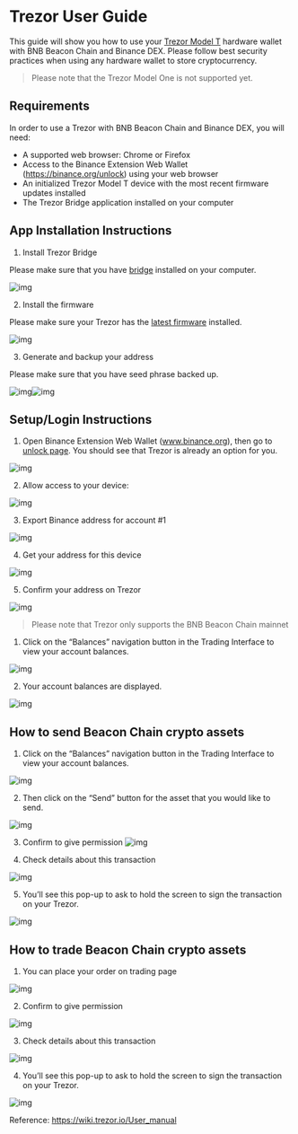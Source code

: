 # Trezor User Guide
This guide will show you how to use your [Trezor Model T](https://shop.trezor.io/product/trezor-model-t) hardware wallet with BNB Beacon Chain and Binance DEX.
Please follow best security practices when using any hardware wallet to store cryptocurrency.

> Please note that the Trezor Model One is not supported yet.

## Requirements
In order to use a Trezor with BNB Beacon Chain and Binance DEX, you will need:
* A supported web browser: Chrome or Firefox
* Access to the Binance Extension Web Wallet (https://binance.org/unlock) using your web browser
* An initialized Trezor Model T device with the most recent firmware updates installed
* The Trezor Bridge application installed on your computer

## App Installation Instructions

1. Install Trezor Bridge

Please make sure that you have [bridge](https://wiki.trezor.io/User_manual-Setting_up_the_Trezor_device#Trezor_Bridge) installed on your computer.

![img](https://lh5.googleusercontent.com/PW7zw3jAPjJr7OADRl62ZwxH75Eg-PGffH2vDf1waZRA3mVkRX55mmYAJsqR9ptnfITnRh9cpsiemMjuZU_iLxDUJCqM7r_J086PVG-AM4EtJRa7PQTEJJ-fkE5mTiCP-d0P4gxj)

2. Install the firmware

Please make sure your Trezor has the [latest firmware](https://wiki.trezor.io/User_manual-Setting_up_the_Trezor_device#Install_the_latest_firmware) installed.

![img](https://lh4.googleusercontent.com/Y7mbzuPLLAtqNBgf6unnxFQ4lqQ3lY4DF1ubWCQk3JyZ6VGGRJ0aoM46ERXLPvpKOpEId8DUbc_8l5srws5AZcNUa2u7RvIWBfOvbDeg7PScLdwY9ZE-WzwLYwkv6a3DBxSTJWRx)

3. Generate and backup your address

Please make sure that you have seed phrase backed up.

![img](https://lh5.googleusercontent.com/L4VXP1_ZqyQEfqEXbTrXeIjtPlDtf814RXxuUj3eHDVom0Sfr6Q6ZpYyV1TIRb4y8M-lvLdCp7VlZkqmTYwxlne4YBvEL8v2XDwvFJF45KYS6JEKdTVmGEmt0nPjgWihYbBFeMZc)![img](https://lh6.googleusercontent.com/U9QE83qrsDMJGmWmVEtrzsrapmLoAgqAVwqst6dFi2EEnD8CClEOzClNte-01dtzn3HjUzyzbTxb9l8UppsVWwMaTzb19CgQ535fh8voifx4DCMocghHRqD6umOnuQk04J_Xgk1w)


## Setup/Login Instructions

1. Open Binance Extension Web Wallet (www.binance.org), then go to [unlock page](https://www.binance.org/en/unlock). You should see that Trezor is already an option for you.

![img](https://lh3.googleusercontent.com/SHsBGqNHNfRqPO85GCQbC84lEq-5f0tkTLp3xMa2sg10FT8leiHe0i5rk9h0luegET3CUXODO2jTBP7I5AwrmoERZg7k61EWLeHToJhXVYqz-r2Kat1q7BtwFOBmAGifLjR1_p0U)

2. Allow  access to your device:

![img](https://lh6.googleusercontent.com/NUPkk08poavyTwzMvo9h_ig0VEJQkqDKHt1MQT5MnocqAsZjKvWjwfExFl5-BkRzLKjSJH_bKgRr6B8f3dE0UNsF114mRA1DCkpmySvxjUqZKVpxVmUFUgsj9ZjcYS5p-5hL2gpg)

3. Export Binance address for account #1

![img](https://lh4.googleusercontent.com/g-P7oXukPxxvHhiel6G5gLRWDwMXYW05hN-Vdw0Qhlm8VLhKC7oiC0ZAE8HpAGh8947TEQ_91yY4sUakLiRV26z2YMRQYMqSdv8mA_8RFhae4SU_nNIY7mjTolzcjFwpMSPEVcK5)

4. Get your address for this device

![img](https://lh5.googleusercontent.com/jG0dJVoBTTEHp8QgE3QjRXdtTzJlU6YsQJ7jcniu_ISZYDrtYrT1SBjL0NctHKPQRolHMnJvlXAVQQxPmtqpYUHyuhEB8f951xFyDkkellD2GS5QBjLYt1rWlNONiKiooqDiYATS)

5. Confirm your address on Trezor

![img](https://lh4.googleusercontent.com/d2YxOhj8kptDdPmwJ1QIWKn57BeHooCmR_6NYBH1FqRxxlMDm5PaOvz07HV9KGuUR3K-WG70n83v7vvOZ8WOe_kcippxedz3N4JV1DLlPLNXg_tQg0HoDiBrLy_tZS9hh5b4wREX)

> Please note that Trezor only supports the BNB Beacon Chain mainnet

1) Click on the “Balances” navigation button in the Trading Interface to view your account balances.

![img](https://lh6.googleusercontent.com/5uzD0Lr6qKIg7EhGewDHWlRO-f14VCMkH_h_0D0ydMI-lGaN-jFqfNkAqHXCBYQtaO5ICqUtw-Lc5XWd2LA7p0xTbZkhFrudA-iYPocZrW8GMbGNeYxqmyopTFqPKS70lkOt3yAL)

2) Your account balances are displayed.

![img](https://lh6.googleusercontent.com/h7xez7MrpBQt8n888v8mmWujn4rNKH88h11zesBkBe-pvCKtqiPM_IE3MZRRGuQi47DOLRAgrVMY3g8a-QXvhkpnJOLacHgyTeUe5FvKT2LAVTX7t8NMfaHdzoP53dbbG4pz4j_2)

## How to send Beacon Chain crypto assets

1) Click on the “Balances” navigation button in the Trading Interface to view your account balances.

![img](https://lh6.googleusercontent.com/h7xez7MrpBQt8n888v8mmWujn4rNKH88h11zesBkBe-pvCKtqiPM_IE3MZRRGuQi47DOLRAgrVMY3g8a-QXvhkpnJOLacHgyTeUe5FvKT2LAVTX7t8NMfaHdzoP53dbbG4pz4j_2)

2) Then click on the “Send” button for the asset that you would like to send.

![img](https://lh6.googleusercontent.com/qQ2Leiu4z95Yx6TilYswNwzncWSmoiXTqYcZDbkHE1m4emYiDKC9VMl-NoYPNEKog-JZoWziwKVuiMYJxP1cafMiKOXViiAtl0tA4RXiLtqBSUInAHu9ZSzDbmQDmWEk7KZREiN2)

3) Confirm to give permission
![img](https://lh3.googleusercontent.com/xBRZ3hZzhgzrDCuX8q6yeHIJvL2I0XM-R9aDQF9_1Hl-ey1G0l0dv-qWLT2v0T25E37uoPafHuGgyc7UpWJ5EPeTiD-0d7JoNgc_nCM7cKdJW2s3ia8y6g6f6zaQLwCo1pWMJK-O)

4) Check details about this transaction

![img](https://lh6.googleusercontent.com/8_ou6nauvga5COMjalNRUFeR1583Z2dDwSUYT_uCEfenAjqPwCRsFCh-jF1FPO7u2KrGE3GdEo_0nGxuRn7MFHaIii0q2ta-1CKeI-Awb27VCTKXspvLv5RclVZYl1ZXX8UimdUf)

5) You’ll see this pop-up to ask to hold the screen to sign the transaction on your Trezor.

![img](https://lh4.googleusercontent.com/CgV9tpPpgGZFowBeka3VUqgA5zCfT7gLxi3m1qujN00lFKGJu8uSoTpP8_VnF5qCasdPHb-S2FQEEKHGm37xjXJhCmxyxvpWN_mQ6CHb6Q4aCaHb4Y4MmOeZrUibQeGLPtyqFON2)

## How to trade Beacon Chain crypto assets

1) You can place your order on trading page

![img](https://lh3.googleusercontent.com/uVP-RjLkBt9YFxPrF6Xa0zSTc1wsct9az0s21bJ7lLj93nZkIHOReqNajz7iWn27DE3TbLmxAlYqPSLh-XqngTBTVjOHWIDJLYZBstgWf48vB_OvgZHAxS9_mwdNpBoEnShhkUMq)

2)  Confirm to give permission

![img](https://lh3.googleusercontent.com/xBRZ3hZzhgzrDCuX8q6yeHIJvL2I0XM-R9aDQF9_1Hl-ey1G0l0dv-qWLT2v0T25E37uoPafHuGgyc7UpWJ5EPeTiD-0d7JoNgc_nCM7cKdJW2s3ia8y6g6f6zaQLwCo1pWMJK-O)

3) Check details about this transaction

![img](https://lh6.googleusercontent.com/8_ou6nauvga5COMjalNRUFeR1583Z2dDwSUYT_uCEfenAjqPwCRsFCh-jF1FPO7u2KrGE3GdEo_0nGxuRn7MFHaIii0q2ta-1CKeI-Awb27VCTKXspvLv5RclVZYl1ZXX8UimdUf)

4) You’ll see this pop-up to ask to hold the screen to sign the transaction on your Trezor.

![img](https://lh6.googleusercontent.com/G44kc4A5tNPC-km-ofY_gmZ9k8BlME00GGPrwGD2CBdOHr74kkx62V43htZlJ6MGtnJn0qIhPEg6pJZtVMURlYyyqrWLjZ1sD_jdN36pPXs8rIcz9In_fQ7eO8LOl9cSgVJzfHOG)

Reference: https://wiki.trezor.io/User_manual

